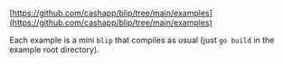 ---
---

[https://github.com/cashapp/blip/tree/main/examples](https://github.com/cashapp/blip/tree/main/examples)

Each example is a mini `blip` that compiles as usual (just `go build` in the example root directory).
